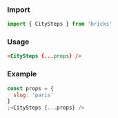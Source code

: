 ### Import

```js static
import { CitySteps } from 'bricks'
```

### Usage

```html
<CitySteps {...props} />
```

### Example

```jsx
const props = {
  slug: 'paris'
}
;<CitySteps {...props} />
```
